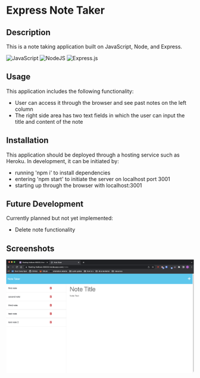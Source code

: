 # Express Note Taker

## Description
This is a note taking application built on JavaScript, Node, and Express.

![JavaScript](https://img.shields.io/badge/javascript-%23323330.svg?style=for-the-badge&logo=javascript&logoColor=%23F7DF1E) ![NodeJS](https://img.shields.io/badge/node.js-6DA55F?style=for-the-badge&logo=node.js&logoColor=white) ![Express.js](https://img.shields.io/badge/express.js-%23404d59.svg?style=for-the-badge&logo=express&logoColor=%2361DAFB)

## Usage
This application includes the following functionality:
- User can access it through the browser and see past notes on the left column
- The right side area has two text fields in which the user can input the title and content of the note


## Installation
This application should be deployed through a hosting service such as Heroku. In development, it can be initiated by:

- running 'npm i' to install dependencies
- entering 'npm start' to initiate the server on localhost port 3001
- starting up through the browser with localhost:3001


## Future Development
Currently planned but not yet implemented:
- Delete note functionality


## Screenshots
![Preview of application in web browser](/images/app-screenshot.png)

